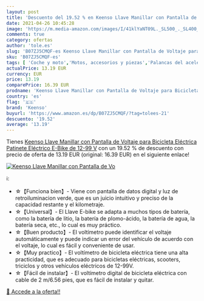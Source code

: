 ```yaml
---
layout: post
title: 'Descuento del 19.52 % en Keenso Llave Manillar con Pantalla de Vo'
date: 2021-04-26 10:45:28
image: 'https://m.media-amazon.com/images/I/41klYaNT09L._SL500_._SL400_.jpg'
comments: true
category: ofertas
author: 'tole.es'
slug: 'B07ZJ5CMQF-es Keenso Llave Manillar con Pantalla de Voltaje para...'
sku: 'B07ZJ5CMQF-es'
tags: [ 'Coche y moto','Motos, accesorios y piezas','Palancas del acelerador para moto','Palancas para moto','bicicleta','keenso', ]
actualPrice: 13.19 EUR
currency: EUR
price: 13.19
comparePrice: 16.39 EUR
prodname: 'Keenso Llave Manillar con Pantalla de Voltaje para Bicicleta Eléctrica  Patinete Eléctrico  E-Bike de 12-99 V'
country: 'es'
flag: '🇪🇸'
brand: 'Keenso'
buyurl: 'https://www.amazon.es/dp/B07ZJ5CMQF/?tag=tolees-21'
descuento: '19.52'
average: '13.19'
---
```


Tienes [Keenso Llave Manillar con Pantalla de Voltaje para Bicicleta Eléctrica  Patinete Eléctrico  E-Bike de 12-99 V](https://www.amazon.es/dp/B07ZJ5CMQF/?tag=tolees-21) con un 19.52 % de descuento con precio de oferta de 13.19 EUR (original: 16.39 EUR) en el siguiente enlace!

[![Keenso Llave Manillar con Pantalla de Vo](https://m.media-amazon.com/images/I/41klYaNT09L._SL500_._SL400_.jpg)](https://www.amazon.es/dp/B07ZJ5CMQF/?tag=tolees-21)

ℹ️:

- ​☆【Funciona bien】- Viene con pantalla de datos digital y luz de retroiluminacion verde, que es un juicio intuitivo y preciso de la capacidad restante y el kilometraje.
- ☆【Universal】- El Llave E-bike se adapta a muchos tipos de batería, como la batería de litio, la batería de plomo-ácido, la batería de agua, la batería seca, etc., lo cual es muy práctico.
- ☆【Buen producto】- El voltímetro puede identificar el voltaje automáticamente y puede indicar un error del vehículo de acuerdo con el voltaje, lo cual es fácil y conveniente de usar.
- ☆【Muy practico】- El voltímetro de bicicleta eléctrica tiene una alta practicidad, que es adecuado para bicicletas eléctricas, scooters, triciclos y otros vehículos eléctricos de 12-99V.
- ☆【Fácil de instalar】- El voltímetro digital de bicicleta eléctrica con cable de 2 m/6.56 pies, que es fácil de instalar y quitar.

[🛒 Accede a la oferta!!](https://www.amazon.es/dp/B07ZJ5CMQF/?tag=tolees-21)
